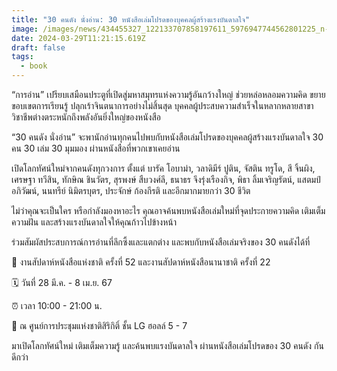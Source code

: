 ```yaml
---
title: "30 คนดัง นั่งอ่าน: 30 หนังสือเล่มโปรดของบุคคลผู้สร้างแรงบันดาลใจ"
image: /images/news/434455327_122133707858197611_5976947744562801225_n-2.jpg
date: 2024-03-29T11:21:15.619Z
draft: false
tags:
  - book
---
```

“การอ่าน” เปรียบเสมือนประตูที่เปิดสู่มหาสมุทรแห่งความรู้อันกว้างใหญ่ ช่วยหล่อหลอมความคิด ขยายขอบเขตการเรียนรู้ ปลุกเร้าจินตนาการอย่างไม่สิ้นสุด บุคคลผู้ประสบความสำเร็จในหลากหลายสาขาวิชาชีพต่างตระหนักถึงพลังอันยิ่งใหญ่ของหนังสือ

“30 คนดัง นั่งอ่าน” จะพานักอ่านทุกคนไปพบกับหนังสือเล่มโปรดของบุคคลผู้สร้างแรงบันดาลใจ 30 คน 30 เล่ม 30 มุมมอง ผ่านหนังสือที่พวกเขาเคยอ่าน

เปิดโลกทัศน์ใหม่จากคนดังทุกวงการ ตั้งแต่ บารัค โอบาม่า, วลาดิมีร์ ปูติน, จัสติน ทรูโด, สี จิ้นผิง, เศรษฐา ทวีสิน, ทักษิณ ชินวัตร, สุรพงษ์ สืบวงศ์ลี, ธนาธร จึงรุ่งเรืองกิจ, พิธา ลิ้มเจริญรัตน์, แสตมป์ อภิวัฒน์, นนทรีย์ นิมิตรบุตร, ประจักษ์ ก้องกีรติ และอีกมากมายกว่า 30 ชีวิต

ไม่ว่าคุณจะเป็นใคร หรือกำลังมองหาอะไร คุณอาจค้นพบหนังสือเล่มใหม่ที่จุดประกายความคิด เติมเต็มความฝัน และสร้างแรงบันดาลใจให้คุณก้าวไปข้างหน้า

ร่วมสัมผัสประสบการณ์การอ่านที่ลึกซึ้งและแตกต่าง และพบกับหนังสือเล่มจริงของ 30 คนดังได้ที่   



🎊 งานสัปดาห์หนังสือแห่งชาติ ครั้งที่ 52 และงานสัปดาห์หนังสือนานาชาติ ครั้งที่ 22

🗓 วันที่ 28 มี.ค. - 8 เม.ย. 67

⏰ เวลา 10:00 - 21:00 น.

📍 ณ ศูนย์การประชุมแห่งชาติสิริกิติ์ ชั้น LG ฮอลล์ 5 - 7



มาเปิดโลกทัศน์ใหม่ เติมเต็มความรู้ และค้นพบแรงบันดาลใจ ผ่านหนังสือเล่มโปรดของ 30 คนดัง กันดีกว่า
